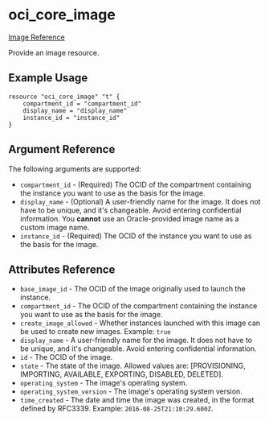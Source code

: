 # oci\_core\_image

[Image Reference][9da3c3c9]

  [9da3c3c9]: https://docs.us-phoenix-1.oraclecloud.com/api/#/en/iaas/20160918/Image/ "ImageReference"

Provide an image resource.

## Example Usage

```
resource "oci_core_image" "t" {
    compartment_id = "compartment_id"
    display_name = "display_name"
    instance_id = "instance_id"
}

```

## Argument Reference

The following arguments are supported:

* `compartment_id` - (Required) The OCID of the compartment containing the instance you want to use as the basis for the image.
* `display_name` - (Optional) A user-friendly name for the image. It does not have to be unique, and it's changeable. Avoid entering confidential information. You **cannot** use an Oracle-provided image name as a custom image name.
* `instance_id` - (Required) The OCID of the instance you want to use as the basis for the image.

## Attributes Reference
* `base_image_id` - The OCID of the image originally used to launch the instance.
* `compartment_id` - The OCID of the compartment containing the instance you want to use as the basis for the image.
* `create_image_allowed` - Whether instances launched with this image can be used to create new images. Example: `true`
* `display_name` - A user-friendly name for the image. It does not have to be unique, and it's changeable. Avoid entering confidential information.
* `id` - The OCID of the image.
* `state` - The state of the image. Allowed values are: [PROVISIONING, IMPORTING, AVAILABLE, EXPORTING, DISABLED, DELETED].
* `operating_system` - The image's operating system.
* `operating_system_version` - The image's operating system version.
* `time_created` - The date and time the image was created, in the format defined by RFC3339. Example: `2016-08-25T21:10:29.600Z`.
